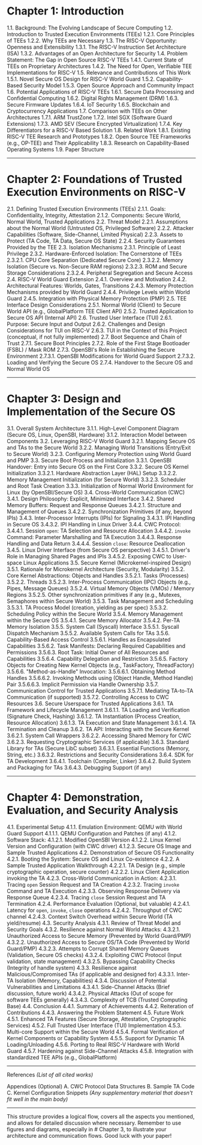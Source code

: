 # Chapter 1: Introduction
1.1. Background: The Evolving Landscape of Secure Computing
1.2. Introduction to Trusted Execution Environments (TEEs)
    1.2.1. Core Principles of TEEs
    1.2.2. Why TEEs are Necessary
1.3. The RISC-V Opportunity: Openness and Extensibility
    1.3.1. The RISC-V Instruction Set Architecture (ISA)
    1.3.2. Advantages of an Open Architecture for Security
1.4. Problem Statement: The Gap in Open Source RISC-V TEEs
    1.4.1. Current State of TEEs on Proprietary Architectures
    1.4.2. The Need for Open, Verifiable TEE Implementations for RISC-V
1.5. Relevance and Contributions of This Work
    1.5.1. Novel Secure OS Design for RISC-V World Guard
    1.5.2. Capability-Based Security Model
    1.5.3. Open Source Approach and Community Impact
1.6. Potential Applications of RISC-V TEEs
    1.6.1. Secure Data Processing and Confidential Computing
    1.6.2. Digital Rights Management (DRM)
    1.6.3. Secure Firmware Updates
    1.6.4. IoT Security
    1.6.5. Blockchain and Cryptocurrency Applications
1.7. Comparison with TEEs on Other Architectures
    1.7.1. ARM TrustZone
    1.7.2. Intel SGX (Software Guard Extensions)
    1.7.3. AMD SEV (Secure Encrypted Virtualization)
    1.7.4. Key Differentiators for a RISC-V Based Solution
1.8. Related Work
    1.8.1. Existing RISC-V TEE Research and Prototypes
    1.8.2. Open Source TEE Frameworks (e.g., OP-TEE) and Their Applicability
    1.8.3. Research on Capability-Based Operating Systems
1.9. Paper Structure

---

# Chapter 2: Foundations of Trusted Execution Environments on RISC-V
2.1. Defining Trusted Execution Environments (TEEs)
    2.1.1. Goals: Confidentiality, Integrity, Attestation
    2.1.2. Components: Secure World, Normal World, Trusted Applications
2.2. Threat Model
    2.2.1. Assumptions about the Normal World (Untrusted OS, Privileged Software)
    2.2.2. Attacker Capabilities (Software, Side-Channel, Limited Physical)
    2.2.3. Assets to Protect (TA Code, TA Data, Secure OS State)
    2.2.4. Security Guarantees Provided by the TEE
2.3. Isolation Mechanisms
    2.3.1. Principle of Least Privilege
    2.3.2. Hardware-Enforced Isolation: The Cornerstone of TEEs
        2.3.2.1. CPU Core Separation (Dedicated Secure Core)
        2.3.2.2. Memory Isolation (Secure vs. Non-Secure RAM regions)
        2.3.2.3. ROM and Secure Storage Considerations
        2.3.2.4. Peripheral Segregation and Secure Access
2.4. RISC-V World Guard Extension
    2.4.1. Overview and Motivation
    2.4.2. Architectural Features: Worlds, Gates, Transitions
    2.4.3. Memory Protection Mechanisms provided by World Guard
    2.4.4. Privilege Levels within World Guard
    2.4.5. Integration with Physical Memory Protection (PMP)
2.5. TEE Interface Design Considerations
    2.5.1. Normal World (Client) to Secure World API (e.g., GlobalPlatform TEE Client API)
    2.5.2. Trusted Application to Secure OS API (Internal API)
2.6. Trusted User Interface (TUI)
    2.6.1. Purpose: Secure Input and Output
    2.6.2. Challenges and Design Considerations for TUI on RISC-V
    2.6.3. TUI in the Context of this Project (conceptual, if not fully implemented)
2.7. Boot Sequence and Chain of Trust
    2.7.1. Secure Boot Principles
    2.7.2. Role of the First Stage Bootloader (FSBL) / Mask ROM
    2.7.3. OpenSBI's Role in Establishing the Secure Environment
        2.7.3.1. OpenSBI Modifications for World Guard Support
        2.7.3.2. Loading and Verifying the Secure OS
    2.7.4. Handover to the Secure OS and Normal World OS

---

# Chapter 3: Design and Implementation of the Secure OS
3.1. Overall System Architecture
    3.1.1. High-Level Component Diagram (Secure OS, Linux, OpenSBI, Hardware)
    3.1.2. Interaction Model between Components
3.2. Leveraging RISC-V World Guard
    3.2.1. Mapping Secure OS and TAs to the Secure World
    3.2.2. Managing World Transitions (Entry/Exit to Secure World)
    3.2.3. Configuring Memory Protection using World Guard and PMP
3.3. Secure Boot Process and Initialization
    3.3.1. OpenSBI Handover: Entry into Secure OS on the First Core
    3.3.2. Secure OS Kernel Initialization
        3.3.2.1. Hardware Abstraction Layer (HAL) Setup
        3.3.2.2. Memory Management Initialization (for Secure World)
        3.3.2.3. Scheduler and Root Task Creation
    3.3.3. Initialization of Normal World Environment for Linux (by OpenSBI/Secure OS)
3.4. Cross-World Communication (CWC)
    3.4.1. Design Philosophy: Explicit, Minimized Interface
    3.4.2. Shared Memory Buffers: Request and Response Queues
        3.4.2.1. Structure and Management of Queues
        3.4.2.2. Synchronization Primitives (if any, beyond IPIs)
    3.4.3. Inter-Processor Interrupts (IPIs) for Signaling
        3.4.3.1. IPI Handling in Secure OS
        3.4.3.2. IPI Handling in Linux Driver
    3.4.4. CWC Protocol:
        3.4.4.1. Session `open`: TA Selection and Resource Allocation
        3.4.4.2. `invoke` Command: Parameter Marshalling and TA Execution
        3.4.4.3. Response Handling and Data Return
        3.4.4.4. Session `close`: Resource Deallocation
    3.4.5. Linux Driver Interface (from Secure OS perspective)
        3.4.5.1. Driver's Role in Managing Shared Pages and IPIs
        3.4.5.2. Exposing CWC to User-space Linux Applications
3.5. Secure Kernel (Microkernel-inspired Design)
    3.5.1. Rationale for Microkernel Architecture (Security, Modularity)
    3.5.2. Core Kernel Abstractions: Objects and Handles
        3.5.2.1. Tasks (Processes)
        3.5.2.2. Threads
        3.5.2.3. Inter-Process Communication (IPC) Objects (e.g., Pipes, Message Queues)
        3.5.2.4. Virtual Memory Objects (VMOs) / Memory Regions
        3.5.2.5. Other synchronization primitives if any (e.g., Mutexes, Semaphores within Secure World)
    3.5.3. Task Management and Scheduling
        3.5.3.1. TA Process Model (creation, yielding as per spec)
        3.5.3.2. Scheduling Policy within the Secure World
    3.5.4. Memory Management within the Secure OS
        3.5.4.1. Secure Memory Allocator
        3.5.4.2. Per-TA Memory Isolation
    3.5.5. System Call (Syscall) Interface
        3.5.5.1. Syscall Dispatch Mechanism
        3.5.5.2. Available System Calls for TAs
    3.5.6. Capability-Based Access Control
        3.5.6.1. Handles as Encapsulated Capabilities
        3.5.6.2. Task Manifests: Declaring Required Capabilities and Permissions
        3.5.6.3. Root Task: Initial Owner of All Resources and Capabilities
        3.5.6.4. Capability Delegation and Restriction
        3.5.6.5. Factory Objects for Creating New Kernel Objects (e.g., TaskFactory, ThreadFactory)
        3.5.6.6. "Method-as-Handle" Invocation:
            3.5.6.6.1. Obtaining Method Handles
            3.5.6.6.2. Invoking Methods using (Object Handle, Method Handle) Pair
            3.5.6.6.3. Implicit Permission via Handle Ownership
    3.5.7. Communication Control for Trusted Applications
        3.5.7.1. Mediating TA-to-TA Communication (if supported)
        3.5.7.2. Controlling Access to CWC Resources
3.6. Secure Userspace for Trusted Applications
    3.6.1. TA Framework and Lifecycle Management
        3.6.1.1. TA Loading and Verification (Signature Check, Hashing)
        3.6.1.2. TA Instantiation (Process Creation, Resource Allocation)
        3.6.1.3. TA Execution and State Management
        3.6.1.4. TA Termination and Cleanup
    3.6.2. TA API: Interacting with the Secure Kernel
        3.6.2.1. System Call Wrappers
        3.6.2.2. Accessing Shared Memory for CWC
        3.6.2.3. Requesting Cryptographic Services (if applicable)
    3.6.3. Standard Library for TAs (Secure LibC subset)
        3.6.3.1. Essential Functions (Memory, String, etc.)
        3.6.3.2. Restrictions and Security Considerations
    3.6.4. SDK for TA Development
        3.6.4.1. Toolchain (Compiler, Linker)
        3.6.4.2. Build System and Packaging for TAs
        3.6.4.3. Debugging Support (if any)

---

# Chapter 4: Demonstration, Evaluation, and Security Analysis
4.1. Experimental Setup
    4.1.1. Emulation Environment: QEMU with World Guard Support
        4.1.1.1. QEMU Configuration and Patches (if any)
    4.1.2. Software Stack:
        4.1.2.1. Modified OpenSBI Version
        4.1.2.2. Linux Kernel Version and Configuration (with CWC driver)
        4.1.2.3. Secure OS Image and Sample Trusted Applications
4.2. Demonstration of Secure OS Functionality
    4.2.1. Booting the System: Secure OS and Linux Co-existence
    4.2.2. A Sample Trusted Application Walkthrough
        4.2.2.1. TA Design (e.g., simple cryptographic operation, secure counter)
        4.2.2.2. Linux Client Application invoking the TA
    4.2.3. Cross-World Communication in Action:
        4.2.3.1. Tracing `open` Session Request and TA Creation
        4.2.3.2. Tracing `invoke` Command and TA Execution
        4.2.3.3. Observing Response Delivery via Response Queue
        4.2.3.4. Tracing `close` Session Request and TA Termination
    4.2.4. Performance Evaluation (Optional, but valuable)
        4.2.4.1. Latency for `open`, `invoke`, `close` operations
        4.2.4.2. Throughput of CWC channel
        4.2.4.3. Context Switch Overhead within Secure World (TA yield/resume)
4.3. Security Analysis
    4.3.1. Review of Threat Model and Security Goals
    4.3.2. Resilience against Normal World Attacks:
        4.3.2.1. Unauthorized Access to Secure Memory (Prevented by World Guard/PMP)
        4.3.2.2. Unauthorized Access to Secure OS/TA Code (Prevented by World Guard/PMP)
        4.3.2.3. Attempts to Corrupt Shared Memory Queues (Validation, Secure OS checks)
        4.3.2.4. Exploiting CWC Protocol (Input validation, state management)
        4.3.2.5. Bypassing Capability Checks (Integrity of handle system)
    4.3.3. Resilience against Malicious/Compromised TAs (if applicable and designed for)
        4.3.3.1. Inter-TA Isolation (Memory, Capabilities)
    4.3.4. Discussion of Potential Vulnerabilities and Limitations
        4.3.4.1. Side-Channel Attacks (Brief discussion, future work)
        4.3.4.2. Physical Attacks (Out of scope for software TEEs generally)
        4.3.4.3. Complexity of TCB (Trusted Computing Base)
4.4. Conclusion
    4.4.1. Summary of Achievements
    4.4.2. Reiteration of Contributions
    4.4.3. Answering the Problem Statement
4.5. Future Work
    4.5.1. Enhanced TA Features (Secure Storage, Attestation, Cryptographic Services)
    4.5.2. Full Trusted User Interface (TUI) Implementation
    4.5.3. Multi-core Support within the Secure World
    4.5.4. Formal Verification of Kernel Components or Capability System
    4.5.5. Support for Dynamic TA Loading/Unloading
    4.5.6. Porting to Real RISC-V Hardware with World Guard
    4.5.7. Hardening against Side-Channel Attacks
    4.5.8. Integration with standardized TEE APIs (e.g., GlobalPlatform)

---

References
*(List of all cited works)*

Appendices (Optional)
A. CWC Protocol Data Structures
B. Sample TA Code
C. Kernel Configuration Snippets
*(Any supplementary material that doesn't fit well in the main body)*

---

This structure provides a logical flow, covers all the aspects you mentioned, and allows for detailed discussion where necessary. Remember to use figures and diagrams, especially in # Chapter 3, to illustrate your architecture and communication flows. Good luck with your paper!
